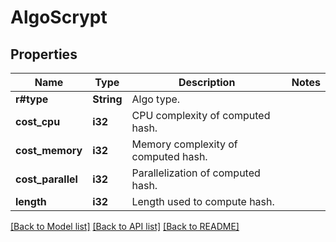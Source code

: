 # AlgoScrypt

## Properties

Name | Type | Description | Notes
------------ | ------------- | ------------- | -------------
**r#type** | **String** | Algo type. | 
**cost_cpu** | **i32** | CPU complexity of computed hash. | 
**cost_memory** | **i32** | Memory complexity of computed hash. | 
**cost_parallel** | **i32** | Parallelization of computed hash. | 
**length** | **i32** | Length used to compute hash. | 

[[Back to Model list]](../README.md#documentation-for-models) [[Back to API list]](../README.md#documentation-for-api-endpoints) [[Back to README]](../README.md)


